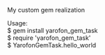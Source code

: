 My custom gem realization

Usage:  
$ gem install yarofon_gem_task  
$ require 'yarofon_gem_task'  
$ YarofonGemTask.hello_world